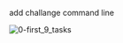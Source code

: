 add challange command line

![0-first_9_tasks](https://user-images.githubusercontent.com/97959136/219978385-425b5485-094e-4bce-a990-df44cc82236a.jpg)
